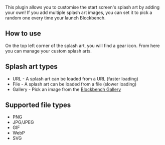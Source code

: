 This plugin allows you to customise the start screen's splash art by adding your own! If you add multiple splash art images, you can set it to pick a random one every time your launch Blockbench.

## How to use
On the top left corner of the splash art, you will find a gear icon. From here you can manage your custom splash arts.

## Splash art types
- URL - A splash art can be loaded from a URL (faster loading)
- File - A splash art can be loaded from a file (slower loading)
- Gallery - Pick an image from the [Blockbench Gallery](https://www.blockbench.net/gallery)

## Supported file types
- PNG
- JPG/JPEG
- GIF
- WebP
- SVG